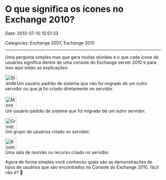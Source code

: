 # O que significa os ícones no Exchange 2010?

Date: 2013-07-10 15:51:33

Categories: Exchange 2007, Exchange 2010

---

<p>Uma pergunta simples mas que gera muitas dúvidas é o que cada ícone de usuários significa dentro de uma console do Exchange server 2010 e para isso aqui estão as explicações:</p>
<p><a title="Standar user por Guilherme Lima IT, no Flickr" href="http://www.flickr.com/photos/guilhermelimait/9253783419/"><img loading="lazy" decoding="async" class="alignleft" alt="Standar user" src="http://farm6.staticflickr.com/5514/9253783419_b0bdf33a6a_o.png" width="38" height="34" /></a>Um usuário padrão de sistema que não foi migrado de um outro servidor ou que já foi criado diretamente no servidor.<br />
<a title="Moved user por Guilherme Lima IT, no Flickr" href="http://www.flickr.com/photos/guilhermelimait/9253783483/"><br />
<img loading="lazy" decoding="async" class="alignleft" alt="Moved user" src="http://farm4.staticflickr.com/3691/9253783483_11f9120f1b_o.png" width="36" height="38" /></a><br />
Um usuário padrão de sistema que foi migrado de um outro servidor.</p>
<p><a title="Group por Guilherme Lima IT, no Flickr" href="http://www.flickr.com/photos/guilhermelimait/9253783511/"><img loading="lazy" decoding="async" class="alignleft" alt="Group" src="http://farm8.staticflickr.com/7283/9253783511_f29ce5135a_o.png" width="38" height="36" /></a><br />
Um grupo de usuários criado no servidor.</p>
<p><a title="Room por Guilherme Lima IT, no Flickr" href="http://www.flickr.com/photos/guilhermelimait/9253783475/"><img loading="lazy" decoding="async" class="alignleft" alt="Room" src="http://farm4.staticflickr.com/3786/9253783475_db71e5e0c2_o.png" width="36" height="36" /></a><br />
Uma sala de reunião ou recurso criado no servidor.</p>
<p>Agora de forma simples você conheceu quais são as demonstrações de tipos de usuários que são encontrados no Console do Exchange 2010, fácil não é? 🙂</p>
